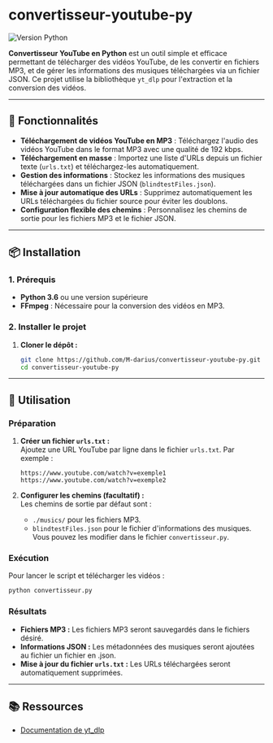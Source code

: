
# convertisseur-youtube-py
![Version Python](https://img.shields.io/badge/Python-3.6%2B-blue.svg)

**Convertisseur YouTube en Python** est un outil simple et efficace permettant de télécharger des vidéos YouTube, de les convertir en fichiers MP3, et de gérer les informations des musiques téléchargées via un fichier JSON. Ce projet utilise la bibliothèque `yt_dlp` pour l'extraction et la conversion des vidéos.

---

## 🚀 Fonctionnalités

- **Téléchargement de vidéos YouTube en MP3** : Téléchargez l'audio des vidéos YouTube dans le format MP3 avec une qualité de 192 kbps.
- **Téléchargement en masse** : Importez une liste d'URLs depuis un fichier texte (`urls.txt`) et téléchargez-les automatiquement.
- **Gestion des informations** : Stockez les informations des musiques téléchargées dans un fichier JSON (`blindtestFiles.json`).
- **Mise à jour automatique des URLs** : Supprimez automatiquement les URLs téléchargées du fichier source pour éviter les doublons.
- **Configuration flexible des chemins** : Personnalisez les chemins de sortie pour les fichiers MP3 et le fichier JSON.

---

## 📦 Installation

### **1. Prérequis**

- **Python 3.6** ou une version supérieure
- **FFmpeg** : Nécessaire pour la conversion des vidéos en MP3.

### **2. Installer le projet**

1. **Cloner le dépôt :**
   ```bash
   git clone https://github.com/M-darius/convertisseur-youtube-py.git
   cd convertisseur-youtube-py
   ```

---

## 🔧 Utilisation

### **Préparation**

1. **Créer un fichier `urls.txt` :**  
   Ajoutez une URL YouTube par ligne dans le fichier `urls.txt`. Par exemple :
   ```
   https://www.youtube.com/watch?v=exemple1
   https://www.youtube.com/watch?v=exemple2
   ```

2. **Configurer les chemins (facultatif) :**  
   Les chemins de sortie par défaut sont :
   - `./musics/` pour les fichiers MP3.
   - `blindtestFiles.json` pour le fichier d'informations des musiques.
   Vous pouvez les modifier dans le fichier `convertisseur.py`.

### **Exécution**

Pour lancer le script et télécharger les vidéos :
```bash
python convertisseur.py
```

### **Résultats**

- **Fichiers MP3 :** Les fichiers MP3 seront sauvegardés dans le fichiers désiré.
- **Informations JSON :** Les métadonnées des musiques seront ajoutées au fichier un fichier en .json.
- **Mise à jour du fichier `urls.txt` :** Les URLs téléchargées seront automatiquement supprimées.

---

## 📚 Ressources

- [Documentation de yt_dlp](https://github.com/yt-dlp/yt-dlp)

